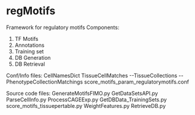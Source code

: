 # regMotifs
Framework for regulatory motifs
Components: 
1. TF Motifs
2. Annotations
3. Training set
4. DB Generation
5. DB Retrieval

Conf/Info files:
CellNamesDict
TissueCellMatches
--TissueCollections
--PhenotypeCollectionMatchings
score_motifs_param_regulatorymotifs.conf

Source code files:
GenerateMotifsFIMO.py
GetDataSetsAPI.py
ParseCellInfo.py
ProcessCAGEExp.py
GetDBData_TrainingSets.py
score_motifs_tissuepertable.py
WeightFeatures.py
RetrieveDB.py
